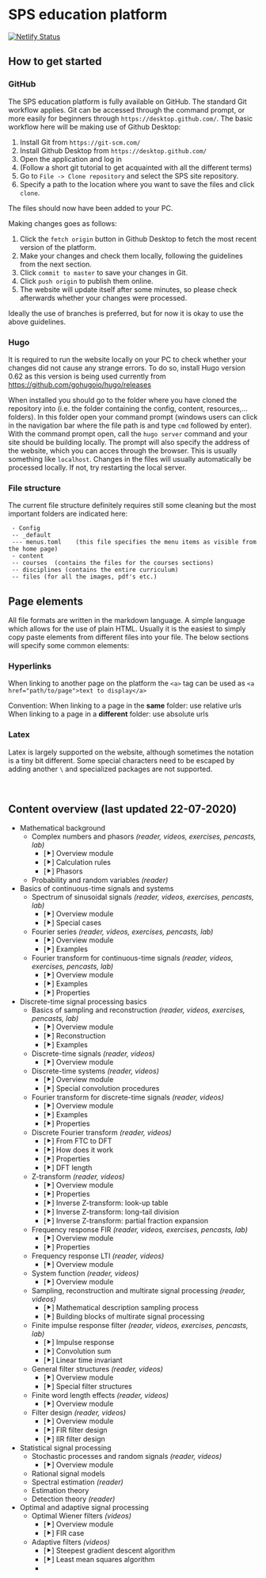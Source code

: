 # SPS education platform
[![Netlify Status](https://api.netlify.com/api/v1/badges/0a282043-331d-4fdf-9976-5a8a2c20dbfc/deploy-status)](https://app.netlify.com/sites/signalprocessingsystems/deploys)
## How to get started

### GitHub
The SPS education platform is fully available on GitHub. The standard Git workflow applies. Git can be accessed through the command prompt, or more easily for beginners through `https://desktop.github.com/`. The basic workflow here will be making use of Github Desktop:
1. Install Git from `https://git-scm.com/`
2. Install Github Desktop from `https://desktop.github.com/`
3. Open the application and log in
4. (Follow a short git tutorial to get acquainted with all the different terms)
5. Go to `File -> Clone repository` and select the SPS site repository.
6. Specify a path to the location where you want to save the files and click `clone`.

The files should now have been added to your PC.

Making changes goes as follows:
1. Click the `fetch origin` button in Github Desktop to fetch the most recent version of the platform.
2. Make your changes and check them locally, following the guidelines from the next section.
3. Click `commit to master` to save your changes in Git.
4. Click `push origin` to publish them online.
5. The website will update itself after some minutes, so please check afterwards whether your changes were processed.

Ideally the use of branches is preferred, but for now it is okay to use the above guidelines.


### Hugo
It is required to run the website locally on your PC to check whether your changes did not cause any strange errors.
To do so, install Hugo version 0.62 as this version is being used currently from https://github.com/gohugoio/hugo/releases

When installed you should go to the folder where you have cloned the repository into (i.e. the folder containing the config, content, resources,... folders). In this folder open your command prompt (windows users can click in the navigation bar where the file path is and type `cmd` followed by enter). With the command prompt open, call the `hugo server` command and your site should be building locally. The prompt will also specify the address of the website, which you can acces through the browser. This is usually something like `localhost`. Changes in the files will usually automatically be processed locally. If not, try restarting the local server.


### File structure
The current file structure definitely requires still some cleaning but the most important folders are indicated here:
```
 - Config
 -- _default
 --- menus.toml    (this file specifies the menu items as visible from the home page)
 - content
 -- courses  (contains the files for the courses sections)
 -- disciplines (contains the entire curriculum)
 -- files (for all the images, pdf's etc.)
```

## Page elements
All file formats are written in the markdown language. A simple language which allows for the use of plain HTML. Usually it is the easiest to simply copy paste elements from different files into your file. The below sections will specify some common elements:

### Hyperlinks
When linking to another page on the platform the `<a>` tag can be used as
`<a href="path/to/page">text to display</a>`

Convention:
When linking to a page in the **same** folder: use relative urls
When linking to a page in a **different** folder: use absolute urls

### Latex
Latex is largely supported on the website, although sometimes the notation is a tiny bit different. Some special characters need to be escaped by adding another `\` and specialized packages are not supported.

<br>

## Content overview (last updated 22-07-2020)

- Mathematical background
  - Complex numbers and phasors <i>(reader, videos, exercises, pencasts, lab)</i>
    - [⯈] Overview module
    - [⯈] Calculation rules
    - [⯈] Phasors
  - Probability and random variables <i>(reader)</i>
- Basics of continuous-time signals and systems
  - Spectrum of sinusoidal signals <i>(reader, videos, exercises, pencasts, lab)</i>
    - [⯈] Overview module
    - [⯈] Special cases
  - Fourier series <i>(reader, videos, exercises, pencasts, lab)</i>
    - [⯈] Overview module
    - [⯈] Examples
  - Fourier transform for continuous-time signals <i>(reader, videos, exercises, pencasts, lab)</i>
    - [⯈] Overview module
    - [⯈] Examples
    - [⯈] Properties
- Discrete-time signal processing basics
  - Basics of sampling and reconstruction <i>(reader, videos, exercises, pencasts, lab)</i>
    - [⯈] Overview module
    - [⯈] Reconstruction
    - [⯈] Examples
  - Discrete-time signals <i>(reader, videos)</i>
    - [⯈] Overview module
  - Discrete-time systems <i>(reader, videos)</i>
    - [⯈] Overview module
    - [⯈] Special convolution procedures
  - Fourier transform for discrete-time signals <i>(reader, videos)</i>
    - [⯈] Overview module
    - [⯈] Examples
    - [⯈] Properties
  - Discrete Fourier transform <i>(reader, videos)</i>
    - [⯈] From FTC to DFT
    - [⯈] How does it work
    - [⯈] Properties
    - [⯈] DFT length
  - Z-transform <i>(reader, videos)</i>
    - [⯈] Overview module
    - [⯈] Properties
    - [⯈] Inverse Z-transform: look-up table
    - [⯈] Inverse Z-transform: long-tail division
    - [⯈] Inverse Z-transform: partial fraction expansion
  - Frequency response FIR <i>(reader, videos, exercises, pencasts, lab)</i>
    - [⯈] Overview module
    - [⯈] Properties
  - Frequency response LTI <i>(reader, videos)</i>
    - [⯈] Overview module
  - System function <i>(reader, videos)</i>
    - [⯈] Overview module
  - Sampling, reconstruction and multirate signal processing <i>(reader, videos)</i>
    - [⯈] Mathematical description sampling process
    - [⯈] Building blocks of multirate signal processing
  - Finite impulse response filter <i>(reader, videos, exercises, pencasts, lab)</i>
    - [⯈] Impulse response
    - [⯈] Convolution sum
    - [⯈] Linear time invariant
  - General filter structures <i>(reader, videos)</i>
    - [⯈] Overview module
    - [⯈] Special filter structures
  - Finite word length effects <i>(reader, videos)</i>
    - [⯈] Overview module
  - Filter design <i>(reader, videos)</i>
    - [⯈] Overview module
    - [⯈] FIR filter design
    - [⯈] IIR filter design
- Statistical signal processing
  - Stochastic processes and random signals <i>(reader, videos)</i>
    - [⯈] Overview module
  - Rational signal models
  - Spectral estimation <i>(reader)</i>
  - Estimation theory
  - Detection theory <i>(reader)</i>
- Optimal and adaptive signal processing
  - Optimal Wiener filters <i>(videos)</i>
    - [⯈] Overview module
    - [⯈] FIR case
  - Adaptive filters <i>(videos)</i>
    - [⯈] Steepest gradient descent algorithm
    - [⯈] Least mean squares algorithm
    -
